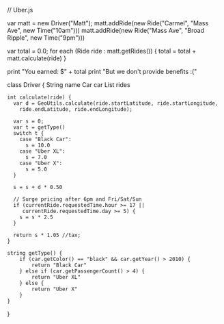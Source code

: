 // Uber.js

var matt = new Driver("Matt");
matt.addRide(new Ride("Carmel", "Mass Ave", new Time("10am")))
matt.addRide(new Ride("Mass Ave", "Broad Ripple", new Time("9pm")))

var total = 0.0;
for each (Ride ride : matt.getRides()) {
    total = total + matt.calculate(ride)
}

print "You earned: $" + total
print "But we don't provide benefits :("

class Driver {
    String name
    Car car
    List<Ride> rides

    int calculate(ride) {
      var d = GeoUtils.calculate(ride.startLatitude, ride.startLongitude, 
        ride.endLatitude, ride.endLongitude);

      var s = 0;
      var t = getType()
      switch t {
        case "Black Car":
          s = 10.0
        case "Uber XL":
          s = 7.0
        case "Uber X":
          s = 5.0
      }

      s = s + d * 0.50

      // Surge pricing after 6pm and Fri/Sat/Sun
      if (currentRide.requestedTime.hour >= 17 ||
         currentRide.requestedTime.day >= 5) {
        s = s * 2.5
      }

      return s * 1.05 //tax;
    }

    string getType() {
        if (car.getColor() == "black" && car.getYear() > 2010) {
            return "Black Car"
        } else if (car.getPassengerCount() > 4) {
            return "Uber XL"
        } else {
            return "Uber X"
        }
    }
}